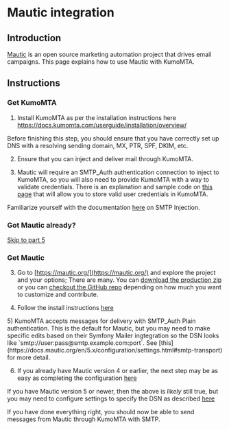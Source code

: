 # Mautic integration

## Introduction

[Mautic](https://mautic.org/) is an open source  marketing automation project that drives email campaigns. This page explains how to use Mautic with KumoMTA.

## Instructions

### Get KumoMTA

 1) Install KumoMTA as per the installation instructions here
https://docs.kumomta.com/userguide/installation/overview/

Before finishing this step, you should ensure that you have correctly set up DNS with a resolving sending domain, MX, PTR, SPF, DKIM, etc.

 2) Ensure that you can inject and deliver mail through KumoMTA.

 3) Mautic will require an SMTP_Auth authentication connection to inject to KumoMTA, so you will also need to provide KumoMTA with a way to validate credentials.  There is an explanation and sample code on [this page](https://docs.kumomta.com/reference/events/smtp_server_auth_plain/) that will allow you to store valid user credentials in KumoMTA.  

Familiarize yourself with the documentation [here](https://docs.kumomta.com/userguide/operation/smtpinjection/) on SMTP Injection.

### Got Mautic already?
[Skip to part 5](#part_5)


### Get Mautic

 3) Go to [https://mautic.org/](https://mautic.org/) and explore the project and your options;  There are many.
    You can [download the production zip](https://mautic.org/download/) or you can [checkout the GitHub repo](https://github.com/mautic/mautic) depending on how much you want to customize and contribute.

 4) Follow the install instructions [here](https://docs.mautic.org/en/5.x/getting_started/how_to_install_mautic.html) 

<a name="part_5" />
 5) KumoMTA accepts messages for delivery with SMTP_Auth Plain authentication.  This is the default for Mautic, but you may need to make specific edits based on their Symfony Mailer ingtegration so the DSN looks like `smtp://user:pass@smtp.example.com:port`. See [this](https://docs.mautic.org/en/5.x/configuration/settings.html#smtp-transport) for more detail.

 6) If you already have Mautic version 4 or earlier, the next step may be as easy as completing the configuration [here](https://docs.mautic.org/en/5.x/getting_started/how_to_install_mautic.html#configuring-email-settings)

If you have Mautic version 5 or newer, then the above is *likely* still true, but you may need to configure settings to specify the DSN as described [here](https://docs.mautic.org/en/5.x/configuration/settings.html#smtp-transport) 


If you have done everything right, you should now be able to send messages from Mautic through KumoMTA with SMTP.



